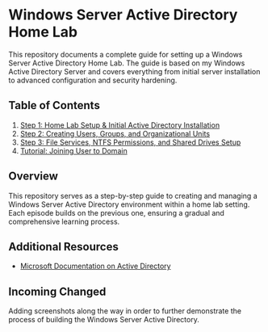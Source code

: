 # Windows Server Active Directory Home Lab

This repository documents a complete guide for setting up a Windows Server Active Directory Home Lab. The guide is based on my Windows Active Directory Server and covers everything from initial server installation to advanced configuration and security hardening.

## Table of Contents

1. [Step 1: Home Lab Setup & Initial Active Directory Installation](docs/Step1_Setup.md)
2. [Step 2: Creating Users, Groups, and Organizational Units](docs/Step2_Users_Groups.md)
3. [Step 3: File Services, NTFS Permissions, and Shared Drives Setup](docs/Step3_Files_Drives.md)
4. [Tutorial: Joining User to Domain](docs/Tutorial_Joining_Users.md)

## Overview

This repository serves as a step-by-step guide to creating and managing a Windows Server Active Directory environment within a home lab setting. Each episode builds on the previous one, ensuring a gradual and comprehensive learning process.

## Additional Resources

- [Microsoft Documentation on Active Directory](https://docs.microsoft.com/en-us/windows-server/identity/ad-ds/get-started/virtual-dc/active-directory-domain-services-overview)

## Incoming Changed

Adding screenshots along the way in order to further demonstrate the process of building the Windows Server Active Directory.
